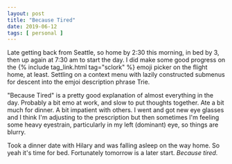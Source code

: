 ```yaml
---
layout: post
title: "Because Tired"
date: 2019-06-12
tags: [ personal ]
---
```


Late getting back from Seattle, so home by 2:30 this morning, in bed by 3, then up again at 7:30 am to start the day. I did make some good progress on the
{% include tag_link.html tag="sclork" %} emoji picker on the flight home, at least. Settling on a context menu with lazily constructed submenus for descent
into the emjoi description phrase Trie.

"Because Tired" is a pretty good explanation of almost everything in the day. Probably a bit emo at work, and slow to put thoughts together. Ate a bit much for dinner.
A bit impatient with others. I went and got new eye glasses and I think I'm adjusting to the prescription but then sometimes I'm feeling some heavy eyestrain,
particularly in my left (dominant) eye, so things are blurry.

Took a dinner date with Hilary and was falling asleep on the way home. So yeah it's time for bed. Fortunately tomorrow is a later start. *Because tired.*
